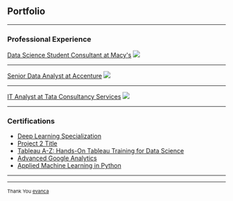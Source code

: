 ## Portfolio

---

### Professional Experience 

[Data Science Student Consultant at Macy's](/sample_page)
<img src="images/dummy_thumbnail.jpg?raw=true"/>

---
[Senior Data Analyst at Accenture](/pdf/sample_presentation.pdf)
<img src="images/dummy_thumbnail.jpg?raw=true"/>

---
[IT Analyst at Tata Consultancy Services](http://example.com/)
<img src="images/dummy_thumbnail.jpg?raw=true"/>

---

### Certifications

- [Deep Learning Specialization](https://www.coursera.org/account/accomplishments/certificate/24N2RRVPBCUR)
- [Project 2 Title](http://example.com/)
- [Tableau A-Z: Hands-On Tableau Training for Data Science](https://www.udemy.com/certificate/UC-TB6XLYQB/)
- [Advanced Google Analytics](https://analytics.google.com/analytics/academy/certificate/qIGtqA0gRmOy0xx9BtY2Aw)
- [Applied Machine Learning in Python](https://www.coursera.org/account/accomplishments/certificate/24N2RRVPBCUR)

---




---
<p style="font-size:11px">Thank You <a href="https://github.com/evanca/quick-portfolio">evanca</a></p>
<!-- Remove above link if you don't want to attibute -->
